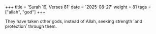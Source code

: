 +++
title = 'Surah 19, Verses 81'
date = '2025-08-27'
weight = 81
tags = ["allah", "god"]
+++

They have taken other gods, instead of Allah, seeking strength ˹and protection˺ through them.